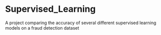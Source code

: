 # Supervised_Learning
A project comparing the accuracy of several different supervised learning models on a fraud detection dataset

